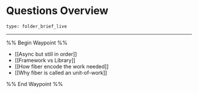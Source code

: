 # Questions Overview
 
```ccard
type: folder_brief_live
```
 
---

%% Begin Waypoint %%
- [[Async but still in order]]
- [[Framework vs Library]]
- [[How fiber encode the work needed]]
- [[Why fiber is called an unit-of-work]]

%% End Waypoint %%